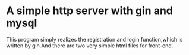 # A simple http server with gin and mysql
This program simply realizes the registration and login function,which is written by gin.And there are two very simple html files for front-end.
